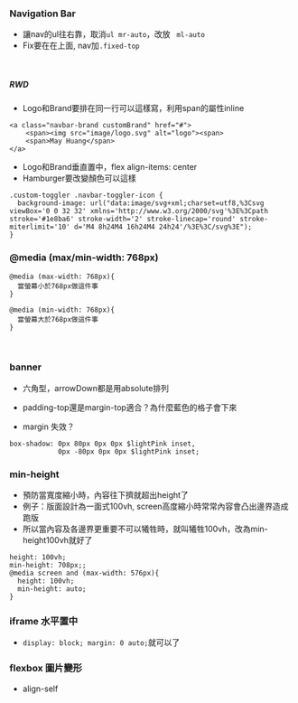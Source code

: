 ### Navigation Bar
- 讓nav的ul往右靠，取消```ul mr-auto```，改放 ``` ml-auto```
- Fix要在在上面, nav加```.fixed-top```
<br>


##### RWD
- Logo和Brand要排在同一行可以這樣寫，利用span的屬性inline
```
<a class="navbar-brand customBrand" href="#">
    <span><img src="image/logo.svg" alt="logo"><span>
    <span>May Huang</span>
</a>
```
- Logo和Brand垂直置中，flex align-items: center
- Hamburger要改變顏色可以這樣
```
.custom-toggler .navbar-toggler-icon {
  background-image: url("data:image/svg+xml;charset=utf8,%3Csvg viewBox='0 0 32 32' xmlns='http://www.w3.org/2000/svg'%3E%3Cpath stroke='#1e8ba6' stroke-width='2' stroke-linecap='round' stroke-miterlimit='10' d='M4 8h24M4 16h24M4 24h24'/%3E%3C/svg%3E");
}
```

###  @media (max/min-width: 768px)
```
@media (max-width: 768px){
  當螢幕小於768px做這件事
}

@media (min-width: 768px){
  當螢幕大於768px做這件事
}
```
<br>


### banner
-  六角型，arrowDown都是用absolute排列
- padding-top還是margin-top適合？為什麼藍色的格子會下來


- margin 失效？

```
box-shadow: 0px 80px 0px 0px $lightPink inset,
            0px -80px 0px 0px $lightPink inset;
```

### min-height
- 預防當寬度縮小時，內容往下擠就超出height了
- 例子：版面設計為一面式100vh, screen高度縮小時常常內容會凸出邊界造成跑版
- 所以當內容及各邊界更重要不可以犧牲時，就叫犧牲100vh，改為min-height100vh就好了
```
height: 100vh;
min-height: 708px;;
@media screen and (max-width: 576px){
  height: 100vh;
  min-height: auto;
}
```


### iframe 水平置中
- ```display: block; margin: 0 auto;```就可以了


### flexbox 圖片變形
- align-self
